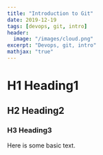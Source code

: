 ```yaml
---
title: "Introduction to Git"
date: 2019-12-19
tags: [devops, git, intro]
header:
  image: "/images/cloud.png"
excerpt: "Devops, git, intro"
mathjax: "true"
---
```


# H1 Heading1

## H2 Heading2

### H3 Heading3

Here is some basic text.

